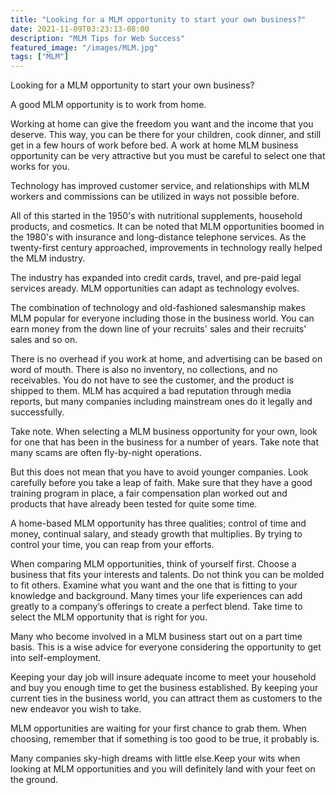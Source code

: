```yaml
---
title: "Looking for a MLM opportunity to start your own business?"
date: 2021-11-09T03:23:13-08:00
description: "MLM Tips for Web Success"
featured_image: "/images/MLM.jpg"
tags: ["MLM"]
---
```


Looking for a MLM opportunity to start your own business?


A good MLM opportunity is to work from home.
 
Working at home can give the freedom you want and the income that you deserve. This way, you can be there for your children, cook dinner, and still get in a few hours of work before bed. A work at home MLM business opportunity can be very attractive but you must be careful to select one that works for you. 

Technology has improved customer service, and relationships with MLM workers and commissions can be utilized in ways not possible before. 

All of this started in the 1950's with nutritional supplements, household products, and cosmetics. It can be noted that MLM opportunities boomed in the 1980's with insurance and long-distance telephone services. As the twenty-first century approached, improvements in technology really helped the MLM industry.

The industry has expanded into credit cards, travel, and pre-paid legal services aready. MLM opportunities can adapt as technology evolves.

The combination of technology and old-fashioned salesmanship makes MLM popular for everyone including those in the business world. You can earn money from the down line of your recruits' sales and their recruits' sales and so on.

There is no overhead if you work at home, and advertising can be based on word of mouth. There is also no inventory, no collections, and no receivables. You do not have to see the customer, and the product is shipped to them. MLM has acquired a bad reputation through media reports, but many companies including mainstream ones do it legally and successfully.

Take note. When selecting a MLM business opportunity for your own, look for one that has been in the business for a number of years. Take note that many scams are often fly-by-night operations.

But this does not mean that you have to avoid younger companies. Look carefully before you take a leap of faith. Make sure that they have a good training program in place, a fair compensation plan worked out and products that have already been tested for quite some time.

A home-based MLM opportunity has three qualities; control of time and money, continual salary, and steady growth that multiplies. By trying to control your time, you can reap from your efforts.

When comparing MLM opportunities, think of yourself first. Choose a business that fits your interests and talents. Do not think you can be molded to fit others. Examine what you want and the one that is fitting to your knowledge and background. Many times your life experiences can add greatly to a company’s offerings to create a perfect blend. Take time to select the MLM opportunity that is right for you.

Many who become involved in a MLM business start out on a part time basis. This is a wise advice for everyone considering the opportunity to get into self-employment. 

Keeping your day job will insure adequate income to meet your household and buy you enough time to get the business established. By keeping your current ties in the business world, you can attract them as customers to the new endeavor you wish to take. 

MLM opportunities are waiting for your first chance to grab them. When choosing, remember that if something is too good to be true, it probably is.

Many companies sky-high dreams with little else.Keep your wits when looking at MLM opportunities and you will definitely land with your feet on the ground.

